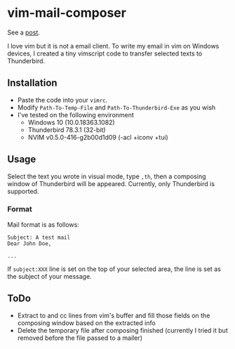 # vim-mail-composer

See a [post](https://bakedroy.github.io/2020/09/28/ComposeMailFromVim.html).

I love vim but it is not a email client. To write my email in vim on Windows devices, I created a tiny vimscript code to transfer selected texts to Thunderbird. 

## Installation

- Paste the code into your `vimrc`.
- Modify `Path-To-Temp-File` and `Path-To-Thunderbird-Exe` as you wish
- I've tested on the following environment
    - Windows 10 (10.0.18363.1082)
    - Thunderbird 78.3.1 (32-bit)
    - NVIM v0.5.0-416-g2b00d1d09 (-acl +iconv +tui)

## Usage

Select the text you wrote in visual mode, type `,th`, then a composing window of Thunderbird will be appeared.
Currently, only Thunderbird is supported.

### Format

Mail format is as follows:
```
Subject: A test mail
Dear John Doe,

...
```

If `subject:XXX` line is set on the top of your selected area, the line is set as the subject of your message.

## ToDo

- Extract to and cc lines from vim's buffer and fill those fields on the composing window based on the extracted info
- Delete the temporary file after composing finished (currently I tried it but removed before the file passed to a mailer)
